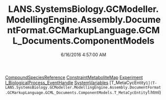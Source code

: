 ﻿---
title: LANS.SystemsBiology.GCModeller.ModellingEngine.Assembly.DocumentFormat.GCMarkupLanguage.GCML_Documents.ComponentModels
date: 6/16/2016 4:57:00 AM
---

[CompoundSpeciesReference](T-LANS.SystemsBiology.GCModeller.ModellingEngine.Assembly.DocumentFormat.GCMarkupLanguage.GCML_Documents.ComponentModels.CompoundSpeciesReference.html)
[ConstraintMetaboliteMap](T-LANS.SystemsBiology.GCModeller.ModellingEngine.Assembly.DocumentFormat.GCMarkupLanguage.GCML_Documents.ComponentModels.ConstraintMetaboliteMap.html)
[Experiment](T-LANS.SystemsBiology.GCModeller.ModellingEngine.Assembly.DocumentFormat.GCMarkupLanguage.GCML_Documents.ComponentModels.Experiment.html)
[I_BiologicalProcess_EventHandle](T-LANS.SystemsBiology.GCModeller.ModellingEngine.Assembly.DocumentFormat.GCMarkupLanguage.GCML_Documents.ComponentModels.I_BiologicalProcess_EventHandle.html)
[SystemVariables](T-LANS.SystemsBiology.GCModeller.ModellingEngine.Assembly.DocumentFormat.GCMarkupLanguage.GCML_Documents.ComponentModels.SystemVariables.html)
[T_MetaCycEntity`1](T-LANS.SystemsBiology.GCModeller.ModellingEngine.Assembly.DocumentFormat.GCMarkupLanguage.GCML_Documents.ComponentModels.T_MetaCycEntity`1.html)
